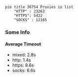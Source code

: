
```mermaid
pie title 36754 Proxies in list
    "HTTP" : 23263
    "HTTPS": 5422
    "SOCKS" : 12165
```

### Some Info
#### Average Timeout

- mixed: 2.8s
- http: 1.4s
- https: 8.6s
- socks: 6.6s
